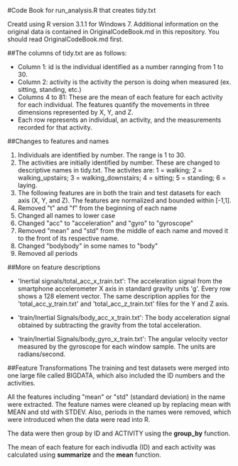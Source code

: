 #Code Book for run_analysis.R that creates tidy.txt

Creatd using R version 3.1.1 for Windows 7.  Additional information on the original data is contained in OriginalCodeBook.md in this repository.  You should read OriginalCodeBook.md first.

##The columns of tidy.txt are as follows:
- Column 1:  id is the individual identified as a number rannging from 1 to 30.
- Column 2:  activity is the activity the person is doing when measured (ex. sitting, standing, etc.)
- Columns 4 to 81: These are the mean of each feature for each activity for each individual.  The features quantify the movements in three dimensions represented by X, Y, and Z.
- Each row represents an individual, an activity, and the measurements recorded for that activity.

##Changes to features and names
1.  Individuals are identified by number. The range is 1 to 30.
2.  The activities are initially identified by number. These are changed to descriptive names in tidy.txt.  The activites are:  1 = walking; 2 = walking_upstairs; 3 = walking_downstairs; 4 = sitting; 5 = standing; 6 = laying.
3.  The following features are in both the train and test datasets for each axis (X, Y, and Z).  The features are normalized and bounded within [-1,1].
4.  Removed "t" and "f" from the beginning of each name
5.  Changed all names to lower case
6.  Changed "acc" to "acceleration" and "gyro" to "gyroscope"
7.  Removed "mean" and "std" from the middle of each name and moved it to the front of its respective name.
8.  Changed "bodybody" in some names to "body"
9.  Removed all periods


##More on feature descriptions
- 'Inertial signals/total_acc_x_train.txt': The acceleration signal from the smartphone accelerometer X axis in standard gravity units 'g'. Every row shows a 128 element vector. The same description applies for the 'total_acc_y_train.txt' and 'total_acc_z_train.txt' files for the Y and Z axis. 

- 'train/Inertial Signals/body_acc_x_train.txt': The body acceleration signal obtained by subtracting the gravity from the total acceleration. 

- 'train/Inertial Signals/body_gyro_x_train.txt': The angular velocity vector measured by the gyroscope for each window sample. The units are radians/second. 

##Feature Transformations
The training and test datasets were merged into one large file called BIGDATA, which also included the ID numbers and the activities.

All the features including "mean" or "std" (standard deviation) in the name were extracted.  The feature names were cleaned up by replacing mean with MEAN and std with STDEV.  Also, periods in the names were removed, which were introduced when the data were read into R.

The data were then group by ID and ACTIVITY using the **group_by** function.

The mean of each feature for each indivudla (ID) and each activity was calculated using **summarize** and the **mean** function.


